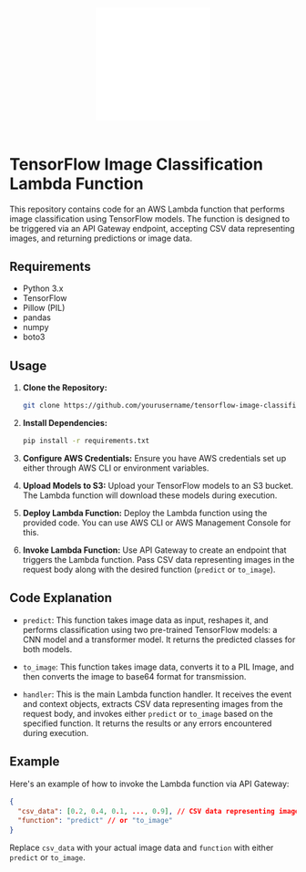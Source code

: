 <div style="text-align: center;">
    <img src="./other/Opti II MNIST.png" width="200" />
</div>
</br>


# TensorFlow Image Classification Lambda Function

This repository contains code for an AWS Lambda function that performs image classification using TensorFlow models. The function is designed to be triggered via an API Gateway endpoint, accepting CSV data representing images, and returning predictions or image data.

## Requirements

- Python 3.x
- TensorFlow
- Pillow (PIL)
- pandas
- numpy
- boto3

## Usage

1. **Clone the Repository:**
   ```bash
   git clone https://github.com/yourusername/tensorflow-image-classification-lambda.git
   ```

2. **Install Dependencies:**
   ```bash
   pip install -r requirements.txt
   ```

3. **Configure AWS Credentials:**
   Ensure you have AWS credentials set up either through AWS CLI or environment variables.

4. **Upload Models to S3:**
   Upload your TensorFlow models to an S3 bucket. The Lambda function will download these models during execution.

5. **Deploy Lambda Function:**
   Deploy the Lambda function using the provided code. You can use AWS CLI or AWS Management Console for this.

6. **Invoke Lambda Function:**
   Use API Gateway to create an endpoint that triggers the Lambda function. Pass CSV data representing images in the request body along with the desired function (`predict` or `to_image`).

## Code Explanation

- `predict`: This function takes image data as input, reshapes it, and performs classification using two pre-trained TensorFlow models: a CNN model and a transformer model. It returns the predicted classes for both models.

- `to_image`: This function takes image data, converts it to a PIL Image, and then converts the image to base64 format for transmission.

- `handler`: This is the main Lambda function handler. It receives the event and context objects, extracts CSV data representing images from the request body, and invokes either `predict` or `to_image` based on the specified function. It returns the results or any errors encountered during execution.

## Example

Here's an example of how to invoke the Lambda function via API Gateway:

```json
{
  "csv_data": [0.2, 0.4, 0.1, ..., 0.9], // CSV data representing image pixels
  "function": "predict" // or "to_image"
}
```

Replace `csv_data` with your actual image data and `function` with either `predict` or `to_image`.